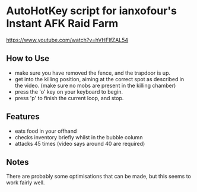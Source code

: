 # AutoHotKey script for ianxofour's Instant AFK Raid Farm
https://www.youtube.com/watch?v=hVHFIfZAL54

## How to Use
* make sure you have removed the fence, and the trapdoor is up.
* get into the killing position, aiming at the correct spot as described in the video. (make sure no mobs are present in the killing chamber)
* press the 'o' key on your keyboard to begin.
* press 'p' to finish the current loop, and stop.

## Features
* eats food in your offhand
* checks inventory briefly whilst in the bubble column
* attacks 45 times (video says around 40 are required)

## Notes
There are probably some optimisations that can be made, but this seems to work fairly well.
